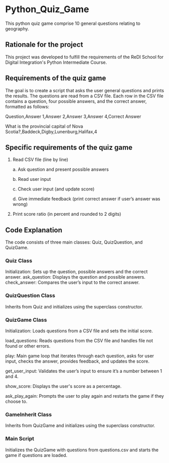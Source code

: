 # Python_Quiz_Game
This python quiz game comprise 10 general questions relating to geography.

## Rationale for the project

This project was developed to fulfill the requirements of the ReDI School for Digital Integration's Python Intermediate Course.

## Requirements of the quiz game
The goal is to create a script that asks the user general questions and prints the results. The questions are read from a CSV file. Each row in the CSV file contains a question, four possible answers, and the correct answer, formatted as follows: 

Question,Answer 1,Answer 2,Answer 3,Answer 4,Correct Answer

What is the provincial capital of Nova Scotia?,Baddeck,Digby,Lunenburg,Halifax,4

## Specific requirements of the quiz game
1. Read CSV file (line by line)
   
   a. Ask question and present possible answers
   
   b. Read user input
   
   c. Check user input (and update score)
   
   d. Give immediate feedback (print correct answer if user’s answer was  wrong)
   
3. Print score ratio (in percent and rounded to 2 digits)
## Code Explanation
The code consists of three main classes: Quiz, QuizQuestion, and QuizGame.

### Quiz Class
Initialization: Sets up the question, possible answers and the correct answer.
ask_question: Displays the question and possible answers.
check_answer: Compares the user’s input to the correct answer.
### QuizQuestion Class
Inherits from Quiz and initializes using the superclass constructor.
### QuizGame Class
Initialization: Loads questions from a CSV file and sets the initial score.

load_questions: Reads questions from the CSV file and handles file not found or other errors.

play: Main game loop that iterates through each question, asks for user input, checks the answer, provides feedback, and updates the score.

get_user_input: Validates the user’s input to ensure it’s a number between 1 and 4.

show_score: Displays the user's score as a percentage.

ask_play_again: Prompts the user to play again and restarts the game if they choose to.

### GameInherit Class
Inherits from QuizGame and initializes using the superclass constructor.
### Main Script
Initializes the QuizGame with questions from questions.csv and starts the game if questions are loaded.
